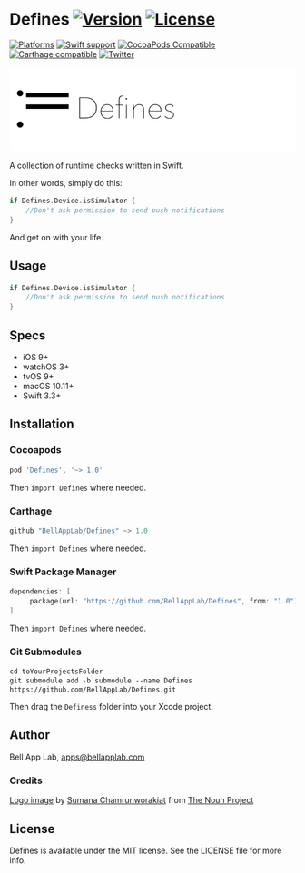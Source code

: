 # Defines [![Version](https://img.shields.io/badge/Version-1.0-black.svg?style=flat)](#installation) [![License](https://img.shields.io/cocoapods/l/Defines.svg?style=flat)](#license)

[![Platforms](https://img.shields.io/badge/Platforms-iOS|watchOS|tvOS|macOS-brightgreen.svg?style=flat)](#installation)
[![Swift support](https://img.shields.io/badge/Swift-3.3%20%7C%204.1-red.svg?style=flat)](#swift-versions-support)
[![CocoaPods Compatible](https://img.shields.io/cocoapods/v/Defines.svg?style=flat&label=CocoaPods)](https://cocoapods.org/pods/Defines)
[![Carthage compatible](https://img.shields.io/badge/Carthage-compatible-4BC51D.svg?style=flat)](https://github.com/Carthage/Carthage)
[![Twitter](https://img.shields.io/badge/Twitter-@BellAppLab-blue.svg?style=flat)](http://twitter.com/BellAppLab)

![Defines](./Images/defines.png)

A collection of runtime checks written in Swift.

In other words, simply do this:

```swift
if Defines.Device.isSimulator {
    //Don't ask permission to send push notifications
}
```

And get on with your life. 

## Usage

```swift
if Defines.Device.isSimulator {
    //Don't ask permission to send push notifications
}
```

## Specs

* iOS 9+
* watchOS 3+
* tvOS 9+
* macOS 10.11+
* Swift 3.3+

## Installation

### Cocoapods

```ruby
pod 'Defines', '~> 1.0'
```

Then `import Defines` where needed.

### Carthage

```swift
github "BellAppLab/Defines" ~> 1.0
```

Then `import Defines` where needed.

### Swift Package Manager

```swift
dependencies: [
    .package(url: "https://github.com/BellAppLab/Defines", from: "1.0")
]
```

Then `import Defines` where needed.

### Git Submodules

```shell
cd toYourProjectsFolder
git submodule add -b submodule --name Defines https://github.com/BellAppLab/Defines.git
```

Then drag the `Definess` folder into your Xcode project.

## Author

Bell App Lab, apps@bellapplab.com

### Credits

[Logo image](https://thenounproject.com/search/?q=define&i=659840#) by [Sumana Chamrunworakiat](https://thenounproject.com/windy.windysky) from [The Noun Project](https://thenounproject.com/)

## License

Defines is available under the MIT license. See the LICENSE file for more info.
